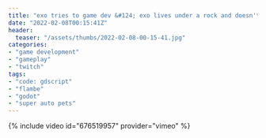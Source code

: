 ```yaml
---
title: "exo tries to game dev &#124; exo lives under a rock and doesn't movie"
date: "2022-02-08T00:15:41Z"
header:
  teaser: "/assets/thumbs/2022-02-08-00-15-41.jpg"
categories:
- "game development"
- "gameplay"
- "twitch"
tags:
- "code: gdscript"
- "flambe"
- "godot"
- "super auto pets"
---
```

{% include video id="676519957" provider="vimeo" %}

